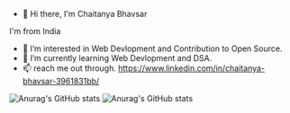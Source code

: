 - 👋 Hi there, I'm Chaitanya Bhavsar

I'm from India
- 👀 I’m interested in Web Devlopment and Contribution to Open Source.
- 🌱 I’m currently learning Web Devlopment and DSA.
- 📫 reach me out through. https://www.linkedin.com/in/chaitanya-bhavsar-3961831bb/

![Anurag's GitHub stats](https://github-readme-stats.vercel.app/api?Chaitanyabhavsar01=anuraghazra&hide=contribs,prs)
![Anurag's GitHub stats](https://github-readme-stats.vercel.app/api?chaitanyabhavsar01=anuraghazra&show_icons=true&theme=radical)



<!---
Chaitanyabhavsar01/Chaitanyabhavsar01 is a ✨ special ✨ repository because its `README.md` (this file) appears on your GitHub profile.
You can click the Preview link to take a look at your changes.
--->
